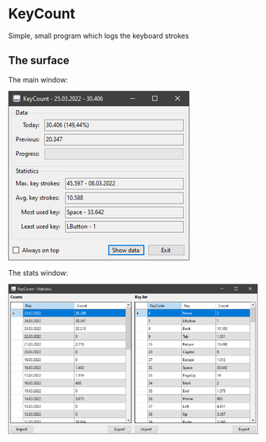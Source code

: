 # KeyCount

Simple, small program which logs the keyboard strokes

## The surface

The main window:

![main](images/main.png)

The stats window:

![stats](images/stats.png)